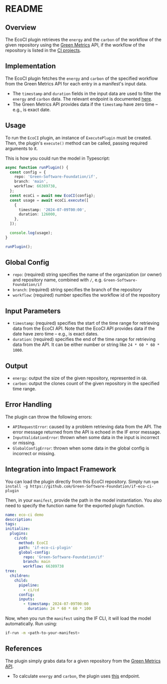 # README

## Overview

The EcoCI plugin retrieves the `energy` and the `carbon` of the workflow of the given repository using the [Green Metrics](https://metrics.green-coding.io/index.html) API, if the workflow of the repository is listed in the [CI projects](https://metrics.green-coding.io/ci-index.html).

## Implementation

The EcoCI plugin fetches the `energy` and `carbon` of the specified workflow from the Green Metrics API for each entry in a manifest's input data.

- The `timestamp` and `duration` fields in the input data are used to filter the `energy` and `carbon` data. The relevant endpoint is documented [here](https://api.green-coding.io/docs).
- The Green Metrics API provides data if the `timestamp` have zero time – e.g., is exact date.

## Usage

To run the `EcoCI` plugin, an instance of `ExecutePlugin` must be created. Then, the plugin's `execute()` method can be called, passing required arguments to it.

This is how you could run the model in Typescript:

```typescript
async function runPlugin() {
  const config = {
    repo: 'Green-Software-Foundation/if',
    branch: 'main',
    workflow: 66389738,
  };
  const ecoCi = await new EcoCI(config);
  const usage = await ecoCi.execute([
    {
      timestamp: '2024-07-09T00:00',
      duration: 126000,
    },
  ]);

  console.log(usage);
}

runPlugin();
```

## Global Config

- `repo`: (required) string specifies the name of the organization (or owner) and repository name, combined with `/`, e.g. `Green-Software-Foundation/if`
- `branch`: (required) string specifies the branch of the repository
- `workflow`: (required) number specifies the workflow id of the repository

## Input Parameters

- `timestamp`: (required) specifies the start of the time range for retrieving data from the EcoCI API. Note that the EcoCI API provides data if the date have zero time – e.g., is exact dates.
- `duration`: (required) specifies the end of the time range for retrieving data from the API. It can be either number or string like `24 * 60 * 60 * 1000`.

## Output

- `energy`: output the size of the given repository, represented in `GB`.
- `carbon`: output the clones count of the given repository in the specified time range.

## Error Handling

The plugin can throw the following errors:

- `APIRequestError`: caused by a problem retrieving data from the API. The error message returned from the API is echoed in the IF error message.
- `InputValidationError`: thrown when some data in the input is incorrect or missing.
- `GlobalConfigError`: thrown when some data in the global config is incorrect or missing.

## Integration into Impact Framework

You can load the plugin directly from this EcoCI repository. Simply run `npm install -g https://github.com/Green-Software-Foundation/if-eco-ci-plugin`

Then, in your `manifest`, provide the path in the model instantiation. You also need to specify the function name for the exported plugin function.

```yaml
name: eco-ci demo
description:
tags:
initialize:
  plugins:
    ci/cd:
      method: EcoCI
      path: 'if-eco-ci-plugin'
      global-config:
        repo: 'Green-Software-Foundation/if'
        branch: main
        workflow: 66389738
tree:
  children:
    child:
      pipeline:
        - ci/cd
      config:
      inputs:
        - timestamp: 2024-07-09T00:00
          duration: 24 * 60 * 60 * 100
```

Now, when you run the `manifest` using the IF CLI, it will load the model automatically. Run using:

```sh
if-run -m <path-to-your-manifest>
```

## References

The plugin simply grabs data for a given repository from the [Green Metrics API](metrics.green-coding.io).

- To calculate `energy` and `carbon`, the plugin uses [this](https://api.green-coding.io/docs#/default/get_ci_measurements_v1_ci_measurements_get) endpoint.
